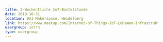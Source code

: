 ```yaml
---
title: 2-Wöchentliche IoT-Bastelstunde
date: 2019-10-31
location: DAI Makerspace, Heidelberg
link: https://www.meetup.com/Internet-of-Things-IoT-LoRaWan-Infrastruktur-4-RheinNeckar/events/cmbzlqyznbpc/
usergroup: iotrn
type: usergroup
---
```

